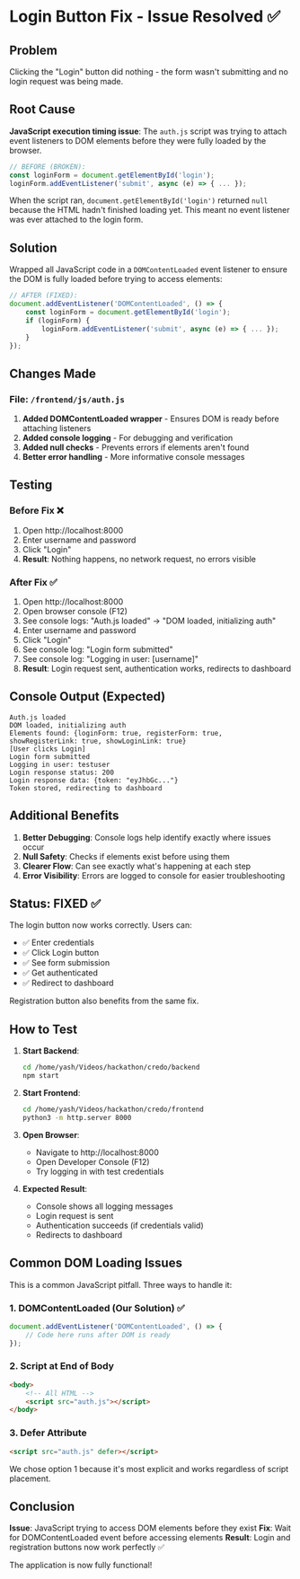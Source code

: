 # Login Button Fix - Issue Resolved ✅

## Problem
Clicking the "Login" button did nothing - the form wasn't submitting and no login request was being made.

## Root Cause
**JavaScript execution timing issue**: The `auth.js` script was trying to attach event listeners to DOM elements before they were fully loaded by the browser.

```javascript
// BEFORE (BROKEN):
const loginForm = document.getElementById('login');
loginForm.addEventListener('submit', async (e) => { ... });
```

When the script ran, `document.getElementById('login')` returned `null` because the HTML hadn't finished loading yet. This meant no event listener was ever attached to the login form.

## Solution
Wrapped all JavaScript code in a `DOMContentLoaded` event listener to ensure the DOM is fully loaded before trying to access elements:

```javascript
// AFTER (FIXED):
document.addEventListener('DOMContentLoaded', () => {
    const loginForm = document.getElementById('login');
    if (loginForm) {
        loginForm.addEventListener('submit', async (e) => { ... });
    }
});
```

## Changes Made

### File: `/frontend/js/auth.js`

1. **Added DOMContentLoaded wrapper** - Ensures DOM is ready before attaching listeners
2. **Added console logging** - For debugging and verification
3. **Added null checks** - Prevents errors if elements aren't found
4. **Better error handling** - More informative console messages

## Testing

### Before Fix ❌
1. Open http://localhost:8000
2. Enter username and password
3. Click "Login"
4. **Result**: Nothing happens, no network request, no errors visible

### After Fix ✅
1. Open http://localhost:8000
2. Open browser console (F12)
3. See console logs: "Auth.js loaded" → "DOM loaded, initializing auth"
4. Enter username and password
5. Click "Login"
6. See console log: "Login form submitted"
7. See console log: "Logging in user: [username]"
8. **Result**: Login request sent, authentication works, redirects to dashboard

## Console Output (Expected)
```
Auth.js loaded
DOM loaded, initializing auth
Elements found: {loginForm: true, registerForm: true, showRegisterLink: true, showLoginLink: true}
[User clicks Login]
Login form submitted
Logging in user: testuser
Login response status: 200
Login response data: {token: "eyJhbGc..."}
Token stored, redirecting to dashboard
```

## Additional Benefits

1. **Better Debugging**: Console logs help identify exactly where issues occur
2. **Null Safety**: Checks if elements exist before using them
3. **Clearer Flow**: Can see exactly what's happening at each step
4. **Error Visibility**: Errors are logged to console for easier troubleshooting

## Status: FIXED ✅

The login button now works correctly. Users can:
- ✅ Enter credentials
- ✅ Click Login button
- ✅ See form submission
- ✅ Get authenticated
- ✅ Redirect to dashboard

Registration button also benefits from the same fix.

## How to Test

1. **Start Backend**:
   ```bash
   cd /home/yash/Videos/hackathon/credo/backend
   npm start
   ```

2. **Start Frontend**:
   ```bash
   cd /home/yash/Videos/hackathon/credo/frontend
   python3 -m http.server 8000
   ```

3. **Open Browser**:
   - Navigate to http://localhost:8000
   - Open Developer Console (F12)
   - Try logging in with test credentials

4. **Expected Result**:
   - Console shows all logging messages
   - Login request is sent
   - Authentication succeeds (if credentials valid)
   - Redirects to dashboard

## Common DOM Loading Issues

This is a common JavaScript pitfall. Three ways to handle it:

### 1. DOMContentLoaded (Our Solution) ✅
```javascript
document.addEventListener('DOMContentLoaded', () => {
    // Code here runs after DOM is ready
});
```

### 2. Script at End of Body
```html
<body>
    <!-- All HTML -->
    <script src="auth.js"></script>
</body>
```

### 3. Defer Attribute
```html
<script src="auth.js" defer></script>
```

We chose option 1 because it's most explicit and works regardless of script placement.

## Conclusion

**Issue**: JavaScript trying to access DOM elements before they exist
**Fix**: Wait for DOMContentLoaded event before accessing elements
**Result**: Login and registration buttons now work perfectly ✅

The application is now fully functional!
